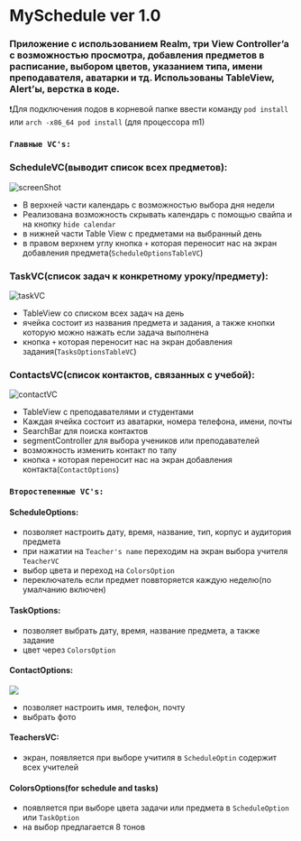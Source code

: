 # MySchedule ver 1.0
<!-- ## schedule for school or university -->


### Приложение с использованием Realm, три View Controller’a c возможностью просмотра, добавления предметов в расписание, выбором цветов, указанием типа, имени преподавателя, аватарки и тд. Использованы TableView, Alert’ы, верстка в коде.

❗️Для подключения подов в корневой папке ввести команду ``pod install`` или ``arch -x86_64 pod install`` (для процессора m1)



<!-- ![scr](https://i.ibb.co/HYgs5zC/ezgif-com-gif-maker-1.gif) -->

### ``Главные VC's:``
### ScheduleVC(выводит список всех предметов):
![screenShot](https://i.ibb.co/wRsQLxc/ezgif-com-gif-maker.gif)
- В верхней части календарь с возможностью выбора дня недели
- Реализована возможность скрывать календарь с помощью свайпа и на кнопку ``hide calendar``
- в нижней части Table View с предметами на выбранный день
- в правом верхнем углу кнопка ``+`` которая переносит нас на экран добавления предмета(``SсheduleOptionsTableVC``)

### TaskVC(cписок задач к конкретному уроку/предмету):
![taskVC](https://i.ibb.co/dK5ygKq/ezgif-com-gif-maker-3.gif)
- TableView со списком всех задач на день
- ячейка состоит из названия предмета и задания, а также кнопки которую можно нажать если задача выполнена
- кнопка ``+`` которая переносит нас на экран добавления задания(``TasksOptionsTableVC``)

### ContactsVC(список контактов, связанных с учебой):
![contactVC](https://i.ibb.co/brdWyQX/ezgif-com-gif-maker-2.gif)
- TableView с преподавателями и студентами
- Каждая ячейка состоит из аватарки, номера телефона, имени, почты
- SearchBar для поиска контактов
- segmentController для выбора учеников или преподавателей
- возможность изменить контакт по тапу
- кнопка ``+`` которая переносит нас на экран добавления контакта(``ContactOptions``)

### ``Второстепенные VC's:`` 
#### ScheduleOptions:
- позволяет настроить дату, время, название, тип, корпус и аудитория предмета
- при нажатии на ``Teacher's name`` переходим на экран выбора учителя ``TeacherVC``
- выбор цвета и переход на ``ColorsOption``
- переключатель если предмет поввторяется каждую неделю(по умалчанию включен)
#### TaskOptions:
- позволяет выбрать дату, время, название предмета, а также задание 
- цвет через ``ColorsOption``
#### ContactOptions:

![](https://i.ibb.co/jTH5VB1/ezgif-com-gif-maker-7.gif)

- позволяет настроить имя, телефон, почту
- выбрать фото
#### TeachersVC:
- экран, появляется при выборе учитиля в ``ScheduleOptin`` содержит всех учителей
#### ColorsOptions(for schedule and tasks)
- появляется при выборе цвета задачи или предмета в ``ScheduleOption`` или ``TaskOption``
- на выбор предлагается 8 тонов

